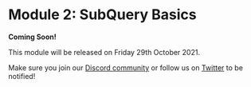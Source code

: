# Module 2: SubQuery Basics

**Coming Soon!**

This module will be released on Friday 29th October 2021.

Make sure you join our [Discord community](https://discord.com/invite/subquery) or follow us on [Twitter](https://twitter.com/SubQueryNetwork) to be notified!

